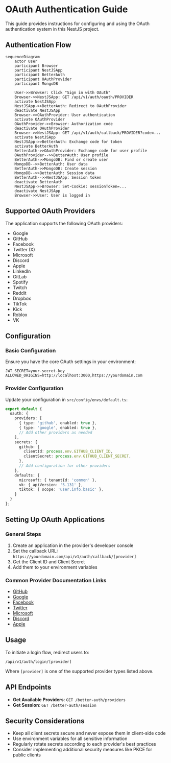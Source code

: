 # OAuth Authentication Guide

This guide provides instructions for configuring and using the OAuth authentication system in this NestJS project.

## Authentication Flow

```mermaid
sequenceDiagram
    actor User
    participant Browser
    participant NestJSApp
    participant BetterAuth
    participant OAuthProvider
    participant MongoDB

    User->>Browser: Click "Sign in with OAuth"
    Browser->>NestJSApp: GET /api/v1/auth/oauth/PROVIDER
    activate NestJSApp
    NestJSApp->>BetterAuth: Redirect to OAuthProvider
    deactivate NestJSApp
    Browser->>OAuthProvider: User authentication
    activate OAuthProvider
    OAuthProvider->>Browser: Authorization code
    deactivate OAuthProvider
    Browser->>NestJSApp: GET /api/v1/auth/callback/PROVIDER?code=...
    activate NestJSApp
    NestJSApp->>BetterAuth: Exchange code for token
    activate BetterAuth
    BetterAuth->>OAuthProvider: Exchange code for user profile
    OAuthProvider-->>BetterAuth: User profile
    BetterAuth->>MongoDB: Find or create user
    MongoDB-->>BetterAuth: User data
    BetterAuth->>MongoDB: Create session
    MongoDB-->>BetterAuth: Session data
    BetterAuth-->>NestJSApp: Session token
    deactivate BetterAuth
    NestJSApp->>Browser: Set-Cookie: sessionToken=...
    deactivate NestJSApp
    Browser->>User: User is logged in
```

## Supported OAuth Providers

The application supports the following OAuth providers:

- Google
- GitHub
- Facebook
- Twitter (X)
- Microsoft
- Discord
- Apple
- LinkedIn
- GitLab
- Spotify
- Twitch
- Reddit
- Dropbox
- TikTok
- Kick
- Roblox
- VK

## Configuration

### Basic Configuration

Ensure you have the core OAuth settings in your environment:

```env
JWT_SECRET=your-secret-key
ALLOWED_ORIGINS=http://localhost:3000,https://yourdomain.com
```

### Provider Configuration

Update your configuration in `src/config/envs/default.ts`:

```typescript
export default {
  oauth: {
    providers: [
      { type: 'github', enabled: true },
      { type: 'google', enabled: true },
      // Add other providers as needed
    ],
    secrets: {
      github: {
        clientId: process.env.GITHUB_CLIENT_ID,
        clientSecret: process.env.GITHUB_CLIENT_SECRET,
      },
      // Add configuration for other providers
    },
    defaults: {
      microsoft: { tenantId: 'common' },
      vk: { apiVersion: '5.131' },
      tiktok: { scope: 'user.info.basic' },
    }
  }
};
```

## Setting Up OAuth Applications

### General Steps

1. Create an application in the provider's developer console
2. Set the callback URL: `https://yourdomain.com/api/v1/auth/callback/[provider]`
3. Get the Client ID and Client Secret
4. Add them to your environment variables

### Common Provider Documentation Links

- [GitHub](https://github.com/settings/developers)
- [Google](https://console.cloud.google.com/)
- [Facebook](https://developers.facebook.com/)
- [Twitter](https://developer.twitter.com/)
- [Microsoft](https://portal.azure.com/)
- [Discord](https://discord.com/developers/applications)
- [Apple](https://developer.apple.com/)

## Usage

To initiate a login flow, redirect users to:

```
/api/v1/auth/login/[provider]
```

Where `[provider]` is one of the supported provider types listed above.

## API Endpoints

- **Get Available Providers**: `GET /better-auth/providers`
- **Get Session**: `GET /better-auth/session`

## Security Considerations

- Keep all client secrets secure and never expose them in client-side code
- Use environment variables for all sensitive information
- Regularly rotate secrets according to each provider's best practices
- Consider implementing additional security measures like PKCE for public clients 
